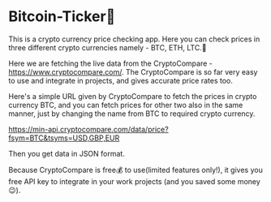 # Bitcoin-Ticker💸
This is a crypto currency price checking app. Here you can check prices in three different crypto currencies namely - BTC, ETH, LTC.🤑

Here we are fetching the live data from the CryptoCompare -  https://www.cryptocompare.com/.
The CryptoCompare is so far very easy to use and integrate in projects, and gives accurate price rates too.

Here's a simple URL given by CryptoCompare to fetch the prices in crypto currency BTC, and you can fetch prices for other two also in the same manner, just by changing the name from BTC to required crypto currency.

https://min-api.cryptocompare.com/data/price?fsym=BTC&tsyms=USD,GBP,EUR

Then you get data in JSON format.

Because CryptoCompare is free💰 to use(limited features only!), it gives you free API key to integrate in your work projects (and you saved some money😉).
